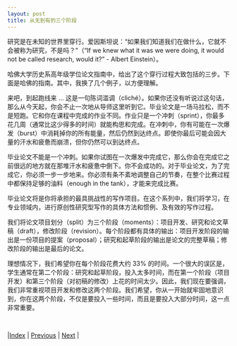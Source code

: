 ```yaml
---
layout: post
title: 从无到有的三个阶段
---
```


研究是在未知的世界里穿行。爱因斯坦说：“如果我们知道我们在做什么，它就不会被称为研究，不是吗？”（“If we knew what it was we were doing, it would not be called research, would it?” - Albert Einstein）。

哈佛大学历史系高年级学位论文指南中，给出了这个穿行过程大致包括的三步。下面是哈佛的指南。其中，我换了几个例子，以方便理解。

来吧，到起跑线来 ... 这是一句陈词滥调（cliché）。如果你还没有听说过这句话，那么从今天起，你会不止一次地从导师这里听到它。毕业论文是一场马拉松，而不是短跑。它和你在课程中完成的作业不同。作业只是一个冲刺（sprint），你最多花几周（通常比这少得多的时间）就能构思和完成。在冲刺中，你有可能在一次爆发（burst）中消耗掉你的所有能量，然后仍然到达终点。即使你最后可能会因大量的汗水和疲惫而崩溃，但你仍然可以到达终点。

毕业论文不能是一个冲刺。如果你试图在一次爆发中完成它，那么你会在完成它之前很远的地方就在那堆汗水和疲惫中倒下。你不会成功的。对于毕业论文，为了完成它，你必须一步一步地来。你必须有条不紊地调整自己的节奏，在整个比赛过程中都保持足够的油料（enough in the tank），才能来完成比赛。

毕业论文将是你将承担的最具挑战性的写作项目。在这个系列中，我们将学习，在专业领域内，进行原创性研究型写作的具体方法和惯例、及有效的写作过程。

我们将论文项目划分（split）为三个阶段（moments）：项目开发、研究和论文草稿（draft），修改阶段（revision）。每个阶段都有具体的输出：项目开发阶段的输出是一份项目的提案（proposal）；研究和起草阶段的输出是论文的完整草稿；修改阶段的输出是最后的论文。

理想情况下，我们希望你在每个阶段花费大约 33% 的时间。一个很大的误区是，学生通常在第二个阶段：研究和起草阶段，投入太多时间，而在第一个阶段（项目开发）和第三个阶段（对初稿的修改）上花的时间太少。因此，我们现在要强调，我们非常重视项目开发和修改这两个阶段。我们希望，你从一开始就牢固地意识到，你在这两个阶段，不仅是要投入一些时间，而且是要投入大部分时间，这一点非常重要。

<br/>

|[Index](../../) | [Previous](1-6-schedule) | [Next](2-0-project-dev) |


